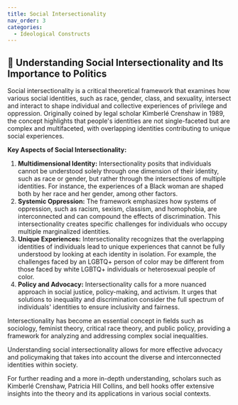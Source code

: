 ```yaml
---
title: Social Intersectionality
nav_order: 3
categories:
  - Ideological Constructs
---
```



## 🔻 Understanding Social Intersectionality and Its Importance to Politics


Social intersectionality is a critical theoretical framework that examines how various social identities, such as race, gender, class, and sexuality, intersect and interact to shape individual and collective experiences of privilege and oppression. Originally coined by legal scholar Kimberlé Crenshaw in 1989, the concept highlights that people's identities are not single-faceted but are complex and multifaceted, with overlapping identities contributing to unique social experiences.

**Key Aspects of Social Intersectionality:**

1. **Multidimensional Identity:** Intersectionality posits that individuals cannot be understood solely through one dimension of their identity, such as race or gender, but rather through the intersections of multiple identities. For instance, the experiences of a Black woman are shaped both by her race and her gender, among other factors.
2. **Systemic Oppression:** The framework emphasizes how systems of oppression, such as racism, sexism, classism, and homophobia, are interconnected and can compound the effects of discrimination. This intersectionality creates specific challenges for individuals who occupy multiple marginalized identities.
3. **Unique Experiences:** Intersectionality recognizes that the overlapping identities of individuals lead to unique experiences that cannot be fully understood by looking at each identity in isolation. For example, the challenges faced by an LGBTQ+ person of color may be different from those faced by white LGBTQ+ individuals or heterosexual people of color.
4. **Policy and Advocacy:** Intersectionality calls for a more nuanced approach in social justice, policy-making, and activism. It urges that solutions to inequality and discrimination consider the full spectrum of individuals' identities to ensure inclusivity and fairness.

Intersectionality has become an essential concept in fields such as sociology, feminist theory, critical race theory, and public policy, providing a framework for analyzing and addressing complex social inequalities.

Understanding social intersectionality allows for more effective advocacy and policymaking that takes into account the diverse and interconnected identities within society.

For further reading and a more in-depth understanding, scholars such as Kimberlé Crenshaw, Patricia Hill Collins, and bell hooks offer extensive insights into the theory and its applications in various social contexts.
